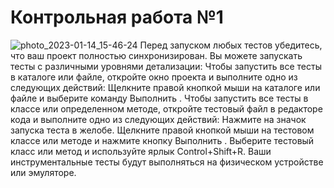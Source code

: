 # Контрольная работа №1
![photo_2023-01-14_15-46-24](https://user-images.githubusercontent.com/79315532/213263013-ec3c58e1-66c0-4d7c-ae22-609fcee55c53.jpg)
Перед запуском любых тестов убедитесь, что ваш проект полностью синхронизирован. Вы можете запускать тесты с различными уровнями детализации: 
Чтобы запустить все тесты в каталоге или файле, откройте окно проекта и выполните одно из следующих действий:
Щелкните правой кнопкой мыши на каталоге или файле и выберите команду Выполнить .
Чтобы запустить все тесты в классе или определенном методе, откройте тестовый файл в редакторе кода и выполните одно из следующих действий:
Нажмите на значок запуска теста в желобе.
Щелкните правой кнопкой мыши на тестовом классе или методе и нажмите кнопку Выполнить .
Выберите тестовый класс или метод и используйте ярлык Control+Shift+R.
Ваши инструментальные тесты будут выполняться на физическом устройстве или эмуляторе.

